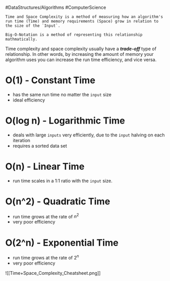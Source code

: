 #DataStructures/Algorithms #ComputerScience

```ad-summary
Time and Space Complexity is a method of measuring how an algorithm's run time (Time) and memory requirements (Space) grow in relation to the size of the `Input`.

Big-O-Notation is a method of representing this relationship mathmatically.
```


Time complexity and space complexity usually have a ***trade-off*** type of relationship. In other words, by increasing the amount of memory your algorithm uses you can increase the run time efficiency, and vice versa.

# O(1) - Constant Time
- has the same run time no matter the `input` size
- ideal efficiency

# O(log n) - Logarithmic Time
- deals with large `inputs` very efficiently, due to the `input` halving on each iteration
- requires a sorted data set

# O(n) - Linear Time
- run time scales in a 1:1 ratio with the `input` size.

# O(n^2) - Quadratic Time
- run time grows at the rate of $n^2$
- very poor efficiency

# O(2^n) - Exponential Time
- run time grows at the rate of $2^n$
- very poor efficiency

![[Time+Space_Complexity_Cheatsheet.png]]
